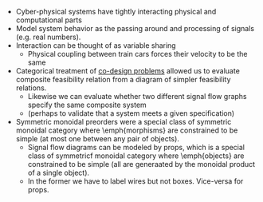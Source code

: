 
- Cyber-physical systems have tightly interacting physical and computational parts
- Model system behavior as the passing around and processing of signals (e.g. real numbers).
- Interaction can be thought of as variable sharing
    - Physical coupling between train cars forces their velocity to be the same
- Categorical treatment of [co-design problems](../4/index.qmd) allowed us to evaluate composite feasibility relation from a diagram of simpler feasibility relations.
    - Likewise we can evaluate whether two different signal flow graphs specify the same composite system
    - (perhaps to validate that a system meets a given specification)
- Symmetric monoidal preorders were a special class of symmetric monoidal category where \emph{morphisms} are constrained to be simple (at most one between any pair of objects).
    - Signal flow diagrams can be modeled by props, which is a special class of symmetricf monoidal category where \emph{objects} are constrained to be simple (all are generaated by the monoidal product of a single object).
    - In the former we have to label wires but not boxes. Vice-versa for props.


